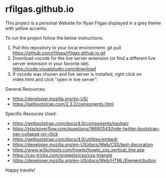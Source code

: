 # rfilgas.github.io

This project is a personal Website for Ryan Filgas displayed in a grey theme with yellow accents.

To run the project follow the below instructions.

1. Pull this repository to your local environment: git pull https://github.com/rfilgas/rfilgas.github.io.git
2. Download vscode for the live server extension (or find a different live server entension in your favorite ide). https://code.visualstudio.com/download
3. If vscode was chosen and live server is installed, right click on index.html and click "open in live server".

General Resources:

- https://developer.mozilla.org/en-US/
- https://getbootstrap.com/2.3.2/components.html

Specific Resouces Used:

- https://getbootstrap.com/docs/4.0/components/navbar/
- https://stackoverflow.com/questions/16680543/hide-twitter-bootstrap-nav-collapse-on-click
- https://getbootstrap.com/docs/4.0/utilities/embed/
- https://developer.mozilla.org/en-US/docs/Web/CSS/text-decoration
- https://www.w3schools.com/howto/howto_css_vertical_line.asp
- https://css-tricks.com/snippets/css/css-triangle
- https://developer.mozilla.org/en-US/docs/Web/HTML/Element/button

Happy travels!
